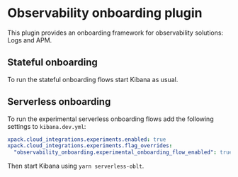 # Observability onboarding plugin

This plugin provides an onboarding framework for observability solutions: Logs and APM.

## Stateful onboarding

To run the stateful onboarding flows start Kibana as usual.

## Serverless onboarding

To run the experimental serverless onboarding flows add the following settings to `kibana.dev.yml`:

```yml
xpack.cloud_integrations.experiments.enabled: true
xpack.cloud_integrations.experiments.flag_overrides:
  "observability_onboarding.experimental_onboarding_flow_enabled": true

```

Then start Kibana using `yarn serverless-oblt`.
